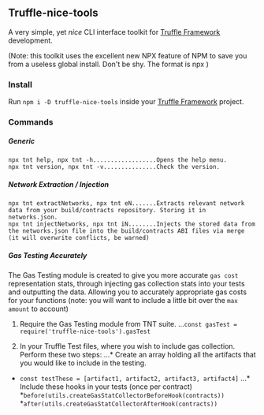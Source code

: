 ## Truffle-nice-tools
A very simple, yet *nice* CLI interface toolkit for  [Truffle Framework](https://truffleframework.com/) development.

(Note: this toolkit uses the excellent new NPX feature of NPM to save you from a useless global install. Don't be shy. The format is npx <command>)

### Install
Run `npm i -D truffle-nice-tools` inside your [Truffle Framework](https://truffleframework.com/) project.

### Commands

##### Generic
```
npx tnt help, npx tnt -h..................Opens the help menu.
npx tnt version, npx tnt -v...............Check the version.
```
##### Network Extraction / Injection
```
npx tnt extractNetworks, npx tnt eN.......Extracts relevant network data from your build/contracts repository. Storing it in networks.json.
npx tnt injectNetworks, npx tnt iN........Injects the stored data from the networks.json file into the build/contracts ABI files via merge (it will overwrite conflicts, be warned)
```

##### Gas Testing Accurately
The Gas Testing module is created to give you more accurate `gas cost` representation stats, through injecting gas collection stats into your tests and outputting the data. Allowing you to accurately appropriate gas costs for your functions (note: you will want to include a little bit over the `max amount` to account)

1. Require the Gas Testing module from TNT suite.
...`const gasTest = require('truffle-nice-tools').gasTest`

2. In your Truffle Test files, where you wish to include gas collection. Perform these two steps:
...* Create an array holding all the artifacts that you would like to include in the testing. 
* `const testThese = [artifact1, artifact2, artifact3, artifact4]`
...* Include these hooks in your tests (once per contract)
*`before(utils.createGasStatCollectorBeforeHook(contracts))`
*`after(utils.createGasStatCollectorAfterHook(contracts))`
